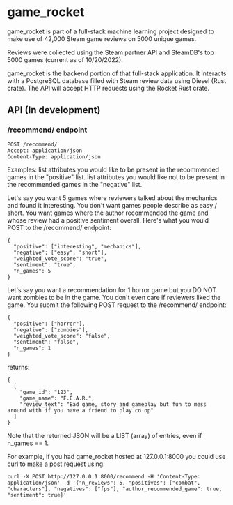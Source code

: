 # game_rocket

game_rocket is part of a full-stack machine learning project designed to make use of 42,000 Steam game reviews on 5000 unique games.

Reviews were collected using the Steam partner API and SteamDB's top 5000 games (current as of 10/20/2022).

game_rocket is the backend portion of that full-stack application. It interacts with a PostgreSQL database filled with Steam review data using Diesel (Rust crate). The API will accept HTTP requests using the Rocket Rust crate.

## API (In development)

### /recommend/ endpoint
```
POST /recommend/
Accept: application/json
Content-Type: application/json
```

Examples:
list attributes you would like to be present in the recommended games in the "positive" list.
list attributes you would like not to be present in the recommended games in the "negative" list.


Let's say you want 5 games where reviewers talked about the mechanics and found it interesting.
You don't want games people describe as easy / short.
You want games where the author recommended the game and whose review had a positive sentiment overall.
Here's what you would POST to the /recommend/ endpoint:
```
{
  "positive": ["interesting", "mechanics"],
  "negative": ["easy", "short"],
  "weighted_vote_score": "true",
  "sentiment": "true",
  "n_games": 5
}
```

Let's say you want a recommendation for 1 horror game but you DO NOT want zombies to be in the game.
You don't even care if reviewers liked the game. You submit the following POST request to the /recommend/ endpoint:
```
{
  "positive": ["horror"],
  "negative": ["zombies"],
  "weighted_vote_score": "false",
  "sentiment": "false",
  "n_games": 1
}
```

returns:
```
{
  [
    "game_id": "123",
    "game_name": "F.E.A.R.",
    "review_text": "Bad game, story and gameplay but fun to mess around with if you have a friend to play co op"
  ]
}
```

Note that the returned JSON will be a LIST (array) of entries, even if n_games == 1.

For example, if you had game_rocket hosted at 127.0.0.1:8000 you could use curl to make a post request using:
```
curl -X POST http://127.0.0.1:8000/recommend -H 'Content-Type: application/json' -d '{"n_reviews": 5, "positives": ["combat", "characters"], "negatives": ["fps"], "author_recommended_game": true, "sentiment": true}'
```

